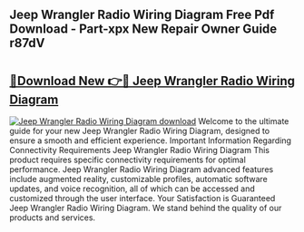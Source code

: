 ## Jeep Wrangler Radio Wiring Diagram Free Pdf Download - Part-xpx New Repair Owner Guide r87dV

# <h2><a href="http://dfk2xl6.blite.top/?on=Jeep+Wrangler+Radio+Wiring+Diagram">🔗Download New 👉🔴 Jeep Wrangler Radio Wiring Diagram</a></h2>

[![Jeep Wrangler Radio Wiring Diagram download](https://i.imgur.com/lujVjoI.png)](http://dfk2xl6.blite.top/?on=Jeep+Wrangler+Radio+Wiring+Diagram)
Welcome to the ultimate guide for your new Jeep Wrangler Radio Wiring Diagram, designed to ensure a smooth and efficient experience. Important Information Regarding Connectivity Requirements Jeep Wrangler Radio Wiring Diagram This product requires specific connectivity requirements for optimal performance. Jeep Wrangler Radio Wiring Diagram advanced features include augmented reality, customizable profiles, automatic software updates, and voice recognition, all of which can be accessed and customized through the user interface. Your Satisfaction is Guaranteed Jeep Wrangler Radio Wiring Diagram. We stand behind the quality of our products and services.
